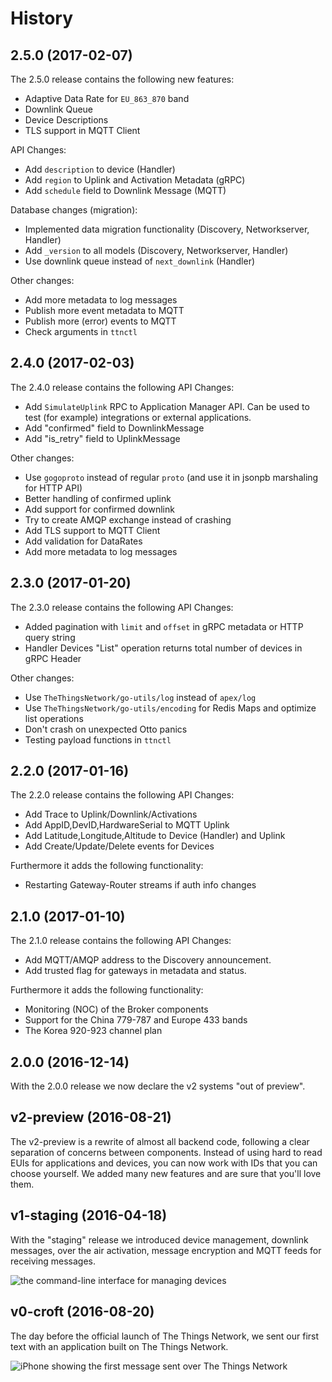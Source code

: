 # History

## 2.5.0 (2017-02-07)

The 2.5.0 release contains the following new features:

- Adaptive Data Rate for `EU_863_870` band
- Downlink Queue
- Device Descriptions
- TLS support in MQTT Client

API Changes:

- Add `description` to device (Handler)
- Add `region` to Uplink and Activation Metadata (gRPC)
- Add `schedule` field to Downlink Message (MQTT)

Database changes (migration):

- Implemented data migration functionality (Discovery, Networkserver, Handler)
- Add `_version` to all models (Discovery, Networkserver, Handler)
- Use downlink queue instead of `next_downlink` (Handler)

Other changes:

- Add more metadata to log messages
- Publish more event metadata to MQTT
- Publish more (error) events to MQTT
- Check arguments in `ttnctl`

## 2.4.0 (2017-02-03)

The 2.4.0 release contains the following API Changes:

- Add `SimulateUplink` RPC to Application Manager API. Can be used to test (for example) integrations or external applications.
- Add "confirmed" field to DownlinkMessage
- Add "is_retry" field to UplinkMessage

Other changes:

- Use `gogoproto` instead of regular `proto` (and use it in jsonpb marshaling for HTTP API)
- Better handling of confirmed uplink
- Add support for confirmed downlink
- Try to create AMQP exchange instead of crashing
- Add TLS support to MQTT Client
- Add validation for DataRates
- Add more metadata to log messages

## 2.3.0 (2017-01-20)

The 2.3.0 release contains the following API Changes:

- Added pagination with `limit` and `offset` in gRPC metadata or HTTP query string
- Handler Devices "List" operation returns total number of devices in gRPC Header

Other changes:

- Use `TheThingsNetwork/go-utils/log` instead of `apex/log`
- Use `TheThingsNetwork/go-utils/encoding` for Redis Maps and optimize list operations
- Don't crash on unexpected Otto panics
- Testing payload functions in `ttnctl`

## 2.2.0 (2017-01-16)

The 2.2.0 release contains the following API Changes:

- Add Trace to Uplink/Downlink/Activations
- Add AppID,DevID,HardwareSerial to MQTT Uplink
- Add Latitude,Longitude,Altitude to Device (Handler) and Uplink
- Add Create/Update/Delete events for Devices

Furthermore it adds the following functionality:

- Restarting Gateway-Router streams if auth info changes

## 2.1.0 (2017-01-10)

The 2.1.0 release contains the following API Changes:

- Add MQTT/AMQP address to the Discovery announcement.
- Add trusted flag for gateways in metadata and status.

Furthermore it adds the following functionality:

- Monitoring (NOC) of the Broker components
- Support for the China 779-787 and Europe 433 bands
- The Korea 920-923 channel plan

## 2.0.0 (2016-12-14)

With the 2.0.0 release we now declare the v2 systems "out of preview".

## v2-preview (2016-08-21)

The v2-preview is a rewrite of almost all backend code, following a clear separation of concerns between components. Instead of using hard to read EUIs for applications and devices, you can now work with IDs that you can choose yourself. We added many new features and are sure that you'll love them.

## v1-staging (2016-04-18)

With the "staging" release we introduced device management, downlink messages, over the air activation, message encryption and MQTT feeds for receiving messages.

![the command-line interface for managing devices](https://ttn.blob.core.windows.net/upload/ttnctl-staging.png)

## v0-croft (2016-08-20)

The day before the official launch of The Things Network, we sent our first text with an application built on The Things Network.

![iPhone showing the first message sent over The Things Network](https://ttn.blob.core.windows.net/upload/slack_for_ios_upload_1024.jpg)
